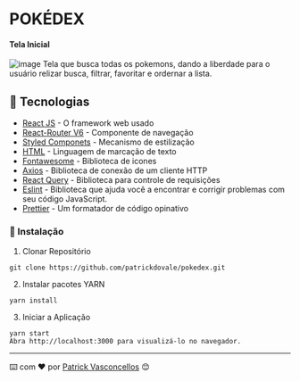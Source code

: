 # POKÉDEX

#### Tela Inicial
![image](https://user-images.githubusercontent.com/41561977/176502401-c0e83e4e-b467-4497-a863-bb0eecd0b2a1.png)
Tela que busca todas os pokemons, dando a liberdade para o usuário relizar busca, filtrar, favoritar e ordernar a lista.



## 🚀 Tecnologias

* [React JS](https://pt-br.reactjs.org/) - O framework web usado
* [React-Router V6](https://reactrouter.com/) - Componente de navegação
* [Styled Componets](https://styled-components.com/) - Mecanismo de estilização
* [HTML](https://www.w3.org/Style/CSS/Overview.en.html) - Linguagem de marcação de texto
* [Fontawesome](https://fontawesome.com/icons) - Biblioteca de icones
* [Axios](https://axios-http.com/docs/intro) - Biblioteca de conexão de um cliente HTTP
* [React Query](https://axios-http.com/docs/intro) - Biblioteca para controle de requisições
* [Eslint](https://eslint.org/) - Biblioteca que ajuda você a encontrar e corrigir problemas com seu código JavaScript. 
* [Prettier](https://prettier.io/) - Um formatador de código opinativo

### 🔧 Instalação

1. Clonar Repositório

```
git clone https://github.com/patrickdovale/pokedex.git
```

2. Instalar pacotes YARN

```
yarn install
```

3. Iniciar a Aplicação

```
yarn start
Abra http://localhost:3000 para visualizá-lo no navegador.
```
---
⌨️ com ❤️ por [Patrick Vasconcellos](https://github.com/patrickdovale) 😊
